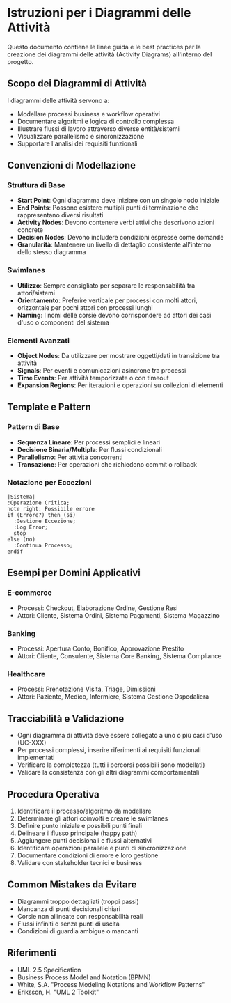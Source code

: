# Istruzioni per i Diagrammi delle Attività

Questo documento contiene le linee guida e le best practices per la creazione dei diagrammi delle attività (Activity Diagrams) all'interno del progetto.

## Scopo dei Diagrammi di Attività

I diagrammi delle attività servono a:
- Modellare processi business e workflow operativi
- Documentare algoritmi e logica di controllo complessa
- Illustrare flussi di lavoro attraverso diverse entità/sistemi
- Visualizzare parallelismo e sincronizzazione
- Supportare l'analisi dei requisiti funzionali

## Convenzioni di Modellazione

### Struttura di Base

- **Start Point**: Ogni diagramma deve iniziare con un singolo nodo iniziale
- **End Points**: Possono esistere multipli punti di terminazione che rappresentano diversi risultati
- **Activity Nodes**: Devono contenere verbi attivi che descrivono azioni concrete
- **Decision Nodes**: Devono includere condizioni espresse come domande
- **Granularità**: Mantenere un livello di dettaglio consistente all'interno dello stesso diagramma

### Swimlanes

- **Utilizzo**: Sempre consigliato per separare le responsabilità tra attori/sistemi
- **Orientamento**: Preferire verticale per processi con molti attori, orizzontale per pochi attori con processi lunghi
- **Naming**: I nomi delle corsie devono corrispondere ad attori dei casi d'uso o componenti del sistema

### Elementi Avanzati

- **Object Nodes**: Da utilizzare per mostrare oggetti/dati in transizione tra attività
- **Signals**: Per eventi e comunicazioni asincrone tra processi
- **Time Events**: Per attività temporizzate o con timeout
- **Expansion Regions**: Per iterazioni e operazioni su collezioni di elementi

## Template e Pattern

### Pattern di Base

- **Sequenza Lineare**: Per processi semplici e lineari
- **Decisione Binaria/Multipla**: Per flussi condizionali
- **Parallelismo**: Per attività concorrenti
- **Transazione**: Per operazioni che richiedono commit o rollback

### Notazione per Eccezioni

```plantuml
|Sistema|
:Operazione Critica;
note right: Possibile errore
if (Errore?) then (si)
  :Gestione Eccezione;
  :Log Error;
  stop
else (no)
  :Continua Processo;
endif
```

## Esempi per Domini Applicativi

### E-commerce

- Processi: Checkout, Elaborazione Ordine, Gestione Resi
- Attori: Cliente, Sistema Ordini, Sistema Pagamenti, Sistema Magazzino

### Banking

- Processi: Apertura Conto, Bonifico, Approvazione Prestito
- Attori: Cliente, Consulente, Sistema Core Banking, Sistema Compliance

### Healthcare

- Processi: Prenotazione Visita, Triage, Dimissioni
- Attori: Paziente, Medico, Infermiere, Sistema Gestione Ospedaliera

## Tracciabilità e Validazione

- Ogni diagramma di attività deve essere collegato a uno o più casi d'uso (UC-XXX)
- Per processi complessi, inserire riferimenti ai requisiti funzionali implementati
- Verificare la completezza (tutti i percorsi possibili sono modellati)
- Validare la consistenza con gli altri diagrammi comportamentali

## Procedura Operativa

1. Identificare il processo/algoritmo da modellare
2. Determinare gli attori coinvolti e creare le swimlanes
3. Definire punto iniziale e possibili punti finali
4. Delineare il flusso principale (happy path)
5. Aggiungere punti decisionali e flussi alternativi
6. Identificare operazioni parallele e punti di sincronizzazione
7. Documentare condizioni di errore e loro gestione
8. Validare con stakeholder tecnici e business

## Common Mistakes da Evitare

- Diagrammi troppo dettagliati (troppi passi)
- Mancanza di punti decisionali chiari
- Corsie non allineate con responsabilità reali
- Flussi infiniti o senza punti di uscita
- Condizioni di guardia ambigue o mancanti

## Riferimenti

- UML 2.5 Specification
- Business Process Model and Notation (BPMN)
- White, S.A. "Process Modeling Notations and Workflow Patterns"
- Eriksson, H. "UML 2 Toolkit"
